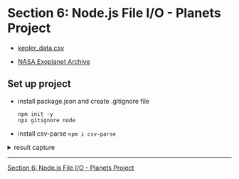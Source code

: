 # Section 6: Node.js File I/O - Planets Project

-   [kepler_data.csv](https://beatlesm.s3.us-west-1.amazonaws.com/Complete-NodeJS-Developer-in-2023/kepler_data.csv)

-   [NASA Exoplanet Archive](https://exoplanetarchive.ipac.caltech.edu/docs/data.html)

## Set up project

- install package.json and create .gitignore file 
  ```
  npm init -y 
  npx gitignore node
  ````

- install csv-parse `npm i csv-parse`

<details>
  <summary> result capture </summary>

-   run `npm dev`

```
[
  'Kepler-1652 b',
  'Kepler-1410 b',
  'Kepler-296 A f',
  'Kepler-442 b',
  'Kepler-296 A e',
  'Kepler-1649 b',
  'Kepler-62 f',
  'Kepler-452 b'
]
8 habitable planets found!
```

</details>

---

[Section 6: Node.js File I/O - Planets Project](../../contents/Section-6_Node.js-File-IO-Planets-Project.md) 